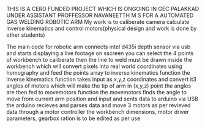 THIS IS A CERD FUNDED PROJECT WHICH IS ONGOING IN GEC PALAKKAD UNDER ASSISTANT PROFFESSOR NAVANEETTH M S FOR A AUTOMATED GAS WELDING ROBOTIC ARM
My work is to caliberate camera calculate inverse kinematics and control motors(physical design and work is done by other students)




The main code for robotic arm connects intel d435i depth sensor via usb and starts displaying a live footage on sscreen you can select the 4 points of workbench to caliberate
then the line to weld must be drawn inside the workbench which will convert pixels into real world coordinates using homography and feed the points array to inverse kinematics function
the inverse kinematics function takes input as x,y,z coordinates and convert it3 angles of motors which will make the tip of arm in (x,y,z) point the angles are then fed to movemotors function
the movemotors finds the angle to move from current arm position and input and sents data to arduino via USB
the arduino recieves and parses data and move 3 motors as per revieved data through a motor controller
the workbench dimensions, motor driver parameters, gearbox ration is to be edited as per use
